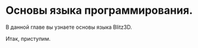 # Основы языка программирования.

В данной главе вы узнаете основы языка Blitz3D. 

Итак, приступим.
